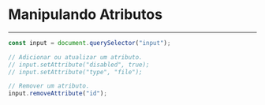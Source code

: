 # Manipulando Atributos

---

```js
const input = document.querySelector("input");

// Adicionar ou atualizar um atributo.
// input.setAttribute("disabled", true);
// input.setAttribute("type", "file");

// Remover um atributo.
input.removeAttribute("id");
```
